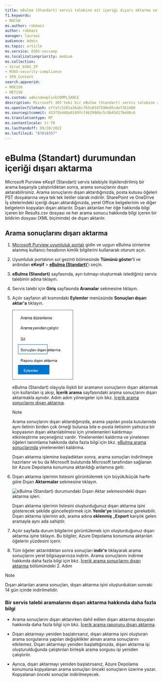 ```yaml
---
title: eBulma (Standart) servis talebine ait içeriği dışarı aktarma ve indirme
f1.keywords:
- NOCSH
ms.author: robmazz
author: robmazz
manager: laurawi
audience: Admin
ms.topic: article
ms.service: O365-seccomp
ms.localizationpriority: medium
ms.collection:
- Strat_O365_IP
- M365-security-compliance
- SPO_Content
search.appverid:
- MOE150
- MET150
ms.custom: admindeeplinkCOMPLIANCE
description: Microsoft 365'teki bir eBulma (Standart) servis talebine ait içeriği dışarı aktarma ve indirme işlemlerini açıklar.
ms.openlocfilehash: effafc5201a36abc763c0347590e95cdef361408
ms.sourcegitcommit: 433f5b448a0149fcf462996bc5c9b45d17bd46c6
ms.translationtype: MT
ms.contentlocale: tr-TR
ms.lasthandoff: 09/20/2022
ms.locfileid: "67818357"
---
```

# <a name="export-content-from-a-ediscovery-standard-case"></a>eBulma (Standart) durumundan içeriği dışarı aktarma

Microsoft Purview eKeşif (Standart) servis talebiyle ilişkilendirilmiş bir arama başarıyla çalıştırıldıktan sonra, arama sonuçlarını dışarı aktarabilirsiniz. Arama sonuçlarını dışarı aktardığınızda, posta kutusu öğeleri PST dosyalarına veya tek tek iletiler olarak indirilir. SharePoint ve OneDrive İş sitelerindeki içeriği dışarı aktardığınızda, yerel Office belgelerinin ve diğer belgelerin kopyaları dışarı aktarılır. Dışarı aktarılan her öğe hakkında bilgi içeren bir Results.csv dosyası ve her arama sonucu hakkında bilgi içeren bir bildirim dosyası (XML biçiminde) de dışarı aktarılır.
  
## <a name="export-search-results"></a>Arama sonuçlarını dışarı aktarma

1. <a href="https://go.microsoft.com/fwlink/p/?linkid=2077149" target="_blank">Microsoft Purview uyumluluk portalı</a> gidin ve uygun eBulma izinlerine atanmış kullanıcı hesabının kimlik bilgilerini kullanarak oturum açın.

2. Uyumluluk portalının sol gezinti bölmesinde **Tümünü göster'i** ve ardından **eKeşif** > <a href="https://go.microsoft.com/fwlink/p/?linkid=2174007" target="_blank">**eBulma (Standart)'**</a>ı seçin.

3. **eBulma (Standart)** sayfasında, ayrı tutmayı oluşturmak istediğiniz servis talebinin adına tıklayın.

4. Servis talebi için **Giriş** sayfasında **Aramalar** sekmesine tıklayın.

5. Açılır sayfanın alt kısmındaki **Eylemler** menüsünde **Sonuçları dışarı aktar'a** tıklayın.

   ![Eylemler menüsünde sonuçları dışarı aktar seçeneği.](../media/ActionMenuExportResults.png)

   eBulma (Standart) olayıyla ilişkili bir aramanın sonuçlarını dışarı aktarmak için kullanılan iş akışı, **İçerik arama** sayfasındaki arama sonuçlarını dışarı aktarmakla aynıdır. Adım adım yönergeler için bkz. [İçerik arama sonuçlarını dışarı aktarma](export-search-results.md).

   > [!NOTE]
   > Arama sonuçlarını dışarı aktardığınızda, arama yapılan posta kutularında aynı iletinin birden çok örneği bulunsa bile e-posta iletisinin yalnızca bir kopyasının dışarı aktarılabilmesi için yinelenenleri kaldırmayı etkinleştirme seçeneğiniz vardır. Yinelenenleri kaldırma ve yinelenen öğeleri tanımlama hakkında daha fazla bilgi için bkz. [eBulma arama sonuçlarında](de-duplication-in-ediscovery-search-results.md) yinelenenleri kaldırma.

   Dışarı aktarma işlemine başladıktan sonra, arama sonuçları indirilmeye hazırlanır ve bu da Microsoft bulutunda Microsoft tarafından sağlanan bir Azure Depolama konumuna aktarıldığı anlamına gelir.
  
6. Dışarı aktarma işlerinin listesini görüntülemek için büyük/küçük harfe göre Dışarı **Aktarmalar** sekmesine tıklayın.
  
   ![eBulma (Standart) durumundaki Dışarı Aktar sekmesindeki dışarı aktarma işleri.](../media/CoreeDiscoveryExport.png)

   Dışarı aktarma işlerinin listesini oluşturduğunuz dışarı aktarma işini gösterecek şekilde güncelleştirmek için **Yenile'ye** tıklamanız gerekebilir. Dışarı aktarma işlerinin adı, arama adına **eklenmiş _Export** karşılık gelen aramayla aynı ada sahiptir.

7. Açılır sayfada durum bilgilerini görüntülemek için oluşturduğunuz dışarı aktarma işine tıklayın. Bu bilgiler, Azure Depolama konumuna aktarılan öğelerin yüzdesini içerir.

8. Tüm öğeler aktarıldıktan sonra sonuçları **indir'e** tıklayarak arama sonuçlarını yerel bilgisayarınıza indirin. Arama sonuçlarını indirme hakkında daha fazla bilgi için bkz. [İçerik arama sonuçlarını dışarı aktarma](export-search-results.md#step-2-download-the-search-results) bölümündeki 2. Adım

> [!NOTE]
> Dışarı aktarılan arama sonuçları, dışarı aktarma işini oluşturduktan sonraki 14 gün içinde indirilmelidir.

### <a name="more-information-about-exporting-searches-from-a-case"></a>Bir servis talebi aramalarını dışarı aktarma hakkında daha fazla bilgi

- Arama sonuçlarını dışarı aktarırken dahil edilen dışarı aktarma dosyaları hakkında daha fazla bilgi için bkz. [İçerik arama raporunu dışarı aktarma](export-a-content-search-report.md#whats-included-in-the-report).

- Dışarı aktarmayı yeniden başlatırsanız, dışarı aktarma işini oluşturan arama sorgularına yapılan değişiklikler alınan arama sonuçlarını etkilemez. Dışarı aktarmayı yeniden başlattığınızda, dışarı aktarma işi oluşturulduğunda çalıştırılan birleşik arama sorgusu işi yeniden çalıştırılır.

- Ayrıca, dışarı aktarmayı yeniden başlatırsanız, Azure Depolama konumuna kopyalanan arama sonuçları önceki sonuçların üzerine yazar. Kopyalanan önceki sonuçlar indirilmeyecek.
